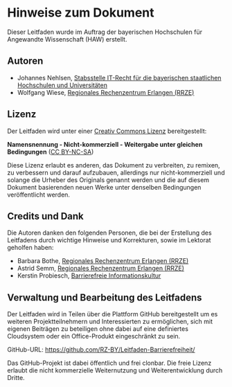 
# Hinweise zum Dokument

Dieser Leitfaden wurde im Auftrag der bayerischen Hochschulen für Angewandte Wissenschaft (HAW) erstellt. 


## Autoren

- Johannes Nehlsen, [Stabsstelle IT-Recht für die bayerischen staatlichen Hochschulen und Universitäten](https://www.rz.uni-wuerzburg.de/dienste/it-recht/)
- Wolfgang Wiese, [Regionales Rechenzentrum Erlangen (RRZE)](https://www.rrze.fau.de)


## Lizenz

Der Leitfaden wird unter einer [Creativ Commons Lizenz](https://creativecommons.org/licenses/?lang=de) bereitgestellt: 

**Namensnennung - Nicht-kommerziell - Weitergabe unter gleichen Bedingungen** ([CC BY-NC-SA](https://creativecommons.org/licenses/by-nc/4.0/))

Diese Lizenz erlaubt es anderen, das Dokument zu verbreiten, zu remixen, zu verbessern und darauf aufzubauen, allerdings nur nicht-kommerziell und solange die Urheber des Originals genannt werden und die auf diesem Dokument basierenden neuen Werke unter denselben Bedingungen veröffentlicht werden.

## Credits und Dank

Die Autoren danken den folgenden Personen, die bei der Erstellung des Leitfadens durch wichtige Hinweise und Korrekturen, sowie im Lektorat geholfen  haben:

- Barbara Bothe, [Regionales Rechenzentrum Erlangen (RRZE)](https://www.rrze.fau.de)
- Astrid Semm, [Regionales Rechenzentrum Erlangen (RRZE)](https://www.rrze.fau.de)
- Kerstin Probiesch, [Barrierefreie Informationskultur](http://www.barrierefreie-informationskultur.de/)


## Verwaltung und Bearbeitung des Leitfadens

Der Leitfaden wird in Teilen über die Plattform GitHub bereitgestellt um es weiteren Projektteilnehmern und Interessierten zu ermöglichen, sich mit eigenen Beiträgen zu beteiligen ohne dabei auf eine definiertes Cloudsystem oder ein Office-Produkt eingeschränkt zu sein.

GitHub-URL: <https://github.com/RZ-BY/Leitfaden-Barrierefreiheit/>

Das GitHub-Projekt ist dabei öffentlich und frei clonbar. Die freie Lizenz erlaubt die nicht kommerzielle Weiternutzung und Weiterentwicklung durch Dritte. 




